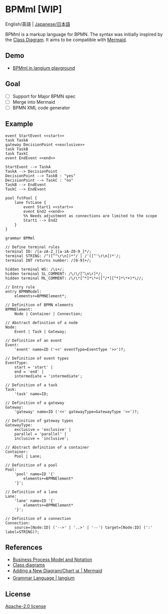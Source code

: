 # BPMml [WIP]

English/英語 | [Japanese/日本語](./README.ja.md)

BPMml is a markup language for BPMN. The syntax was initially inspired by the [Class Diagram](https://mermaid.js.org/syntax/classDiagram.html).
It aims to be compatible with [Mermaid](https://mermaid.js.org/).

## Demo

* [BPMml in langium playground](https://langium.org/playground/?grammar=OYJwhgthYgBAQgBQLIDkIBsBQWD0vZB%2BhkB%2BGQfYZAphkGuGS4ywOwZAs7UEr-LAFwFMQIBLAOzAywAkgBEAXLFwBtMAFoAXgEFZALQD6AXRkLlKgAyyAnJoBUuANxtOPfoIDKAFQBKQ1AHEJuAEQAKKQD0vAB0QIN4NAEoTLwIAH0kAcj9-BJCwyJMEiysuPgFhVAdYEHZWAFcQXgBnWF4yiAAjTk8pA0MNAGpsrAALbgATfvZeWA5c21gAdTtPIKquyz7B4dHrPPsAGTUAYQB5ZGQAUULZ3CDpfzCQjTNFgaGRsZt85C29g%2BOHU6CTAJMbn4dZK4f5-AEmDpRc7dfCwQAVDIBnhkAEwyAK4ZaLQsMNWCAAJ4IFCoZAAeyGGDEWFglNg7Aw7AgWPmAF4kGhDrT6bxWCZLHgCCzUIBAyMABL6MFj8tl0rHkqmwVAk9iweLbImcsB8TiK2DK3i8dgAY1Y3BVPNhgDmGYiASYY6IBeo0AhjHMLByobSqmHABuWM1DjAVQA1pq3GAOAB3MA4k0EQAlDIBNhmRoqw7qlFKpCXYHs5CVqkHYjNEsB8CQAPIXM2msQ4cQAHHOJzkV6uwBIAPibCQiAH4I7AY3HAHRegD0M%2BO11j19guylVVgwViwRmNyfTzOxZOU4b9WeNtdLlewPhPdj9bhBhVzhJ76wHo8cBJdwiAToZAPUM8e9fvHjanfsz-HpuZEXcATQzEEigBlDIA5QyRvGgYhmGb4JMAx6hjiX7Zr%2B%2BZFiWsDwdBOKjoyUHsIho6Ni2badjgsKASB4F0AOkEIWGo5vuwAAeeoYGUVTcB6G6pqx7GcR624ypWMACLSginiJ4AYOJQlUnwbEcVxJ6Ngp-HKTe5EEIAzQwIoAYwzkDa9osNqU7qiAb6IESRKCPEGxgLqXaAOsMtDxlZNmwZW1kYMhP55gkADeCQ7jKNKSpyTLiuyWImDuCQAL6abysCADcMxAIvG9m6rBGAOewvk5v5QUhVSYUcqwkUEhK5WxTKCVJbCgClxoAWb7xtquoGkavBvlURIVHqOZSE6Y6iBoaGyLIraagkAB0M1TfECQTW2owwMApSMkN8piKNaFiJmuVNBgjKOC47gdpYQA&content=KYN2DsBcAIGVIIYCdIFExWgHiwZ0SgHyEBQiuA1tACoKUCCJA5gpMAO4ICe0AIsAGMAlriEB7cAAUxQzDmAAPAQBsArqLDEydKrUoAhbZRo6AwiVAQYqcABN0V7Fgi2tJeMjQYYAWh%2BETBhI9CnpoPwD%2BYVEJaVlIEiiRcSkZTAjAin1oAC5oACIuYFx8xMFk2LTff0zTXILwMVKQ7Iybe29gs3Ca9ocoEhIABzExZWgAM3xpMegAbxJoJehlBHBgSfwAGTWNheWD6EtMDxQARid8Ty1D5ePrOwAmJxcb27gCSDO2p8XlgF8SP8gA)

## Goal

* [ ] Support for Major BPMN spec
* [ ] Merge into Mermaid
* [ ] BPMN XML code generator

## Example

```BPMml
event StartEvent <<start>>
task TaskA
gateway DecisionPoint <<exclusive>>
task TaskB
task TaskC
event EndEvent <<end>>

StartEvent --> TaskA
TaskA --> DecisionPoint
DecisionPoint --> TaskB : "yes"
DecisionPoint --> TaskC : "no"
TaskB --> EndEvent
TaskC --> EndEvent

pool fstPool {
    lane fstLane {
        event Start1 <<start>>
        event End2 <<end>>
        %% Needs adjustment as connections are limited to the scope
        Start1 --> End2
    }
}
```

```langium
grammar BPMml

// Define terminal rules
terminal ID: /[a-zA-Z_][a-zA-Z0-9_]*/;
terminal STRING: /"([^"\r\n])*"/ | /'([^'\r\n])*'/;
terminal INT returns number: /[0-9]+/;

hidden terminal WS: /\s+/;
hidden terminal SL_COMMENT: /\/\/[^\n\r]*/;
hidden terminal ML_COMMENT: /\/\*[^*]*\*+([^/*][^*]*\*+)*\//;

// Entry rule
entry BPMNModel:
    elements+=BPMNElement*;

// Definition of BPMN elements
BPMNElement:
    Node | Container | Connection;

// Abstract definition of a node
Node:
    Event | Task | Gateway;

// Definition of an event
Event:
    'event' name=ID ('<<' eventType=EventType '>>')?;

// Definition of event types
EventType:
    start = 'start' |
    end = 'end' |
    intermediate = 'intermediate';

// Definition of a task
Task:
    'task' name=ID;

// Definition of a gateway
Gateway:
    'gateway' name=ID ('<<' gatewayType=GatewayType '>>')?;

// Definition of gateway types
GatewayType:
    exclusive = 'exclusive' |
    parallel = 'parallel' |
    inclusive = 'inclusive';

// Abstract definition of a container
Container:
    Pool | Lane;

// Definition of a pool
Pool:
    'pool' name=ID '{'
        elements+=BPMNElement*
    '}';

// Definition of a lane
Lane:
    'lane' name=ID '{'
        elements+=BPMNElement*
    '}';

// Definition of a connection
Connection:
    source=[Node:ID] ('-->' | '..>' | '--') target=[Node:ID] (':' label=STRING)?;
```

## References

* [Business Process Model and Notation](https://www.omg.org/spec/BPMN)
* [Class diagrams](https://mermaid.js.org/syntax/classDiagram.html)
* [Adding a New Diagram/Chart 📊 | Mermaid](https://mermaid.js.org/community/new-diagram.html)
* [Grammar Language | langium](https://langium.org/docs/reference/grammar-language/)

## License

[Apache-2.0 license](./LICENSE)
